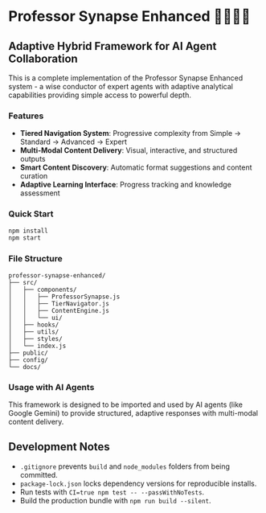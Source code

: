 # Professor Synapse Enhanced 🧙🏾‍♂️✨

## Adaptive Hybrid Framework for AI Agent Collaboration

This is a complete implementation of the Professor Synapse Enhanced system - a wise conductor of expert agents with adaptive analytical capabilities providing simple access to powerful depth.

### Features
- **Tiered Navigation System**: Progressive complexity from Simple → Standard → Advanced → Expert
- **Multi-Modal Content Delivery**: Visual, interactive, and structured outputs
- **Smart Content Discovery**: Automatic format suggestions and content curation
- **Adaptive Learning Interface**: Progress tracking and knowledge assessment

### Quick Start
```bash
npm install
npm start
```

### File Structure
```
professor-synapse-enhanced/
├── src/
│   ├── components/
│   │   ├── ProfessorSynapse.js
│   │   ├── TierNavigator.js
│   │   ├── ContentEngine.js
│   │   └── ui/
│   ├── hooks/
│   ├── utils/
│   ├── styles/
│   └── index.js
├── public/
├── config/
└── docs/
```

### Usage with AI Agents
This framework is designed to be imported and used by AI agents (like Google Gemini) to provide structured, adaptive responses with multi-modal content delivery.

## Development Notes
- `.gitignore` prevents `build` and `node_modules` folders from being committed.
- `package-lock.json` locks dependency versions for reproducible installs.
- Run tests with `CI=true npm test -- --passWithNoTests`.
- Build the production bundle with `npm run build --silent`.
